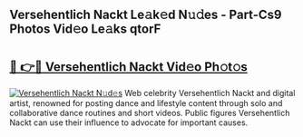 ## Versehentlich Nackt Le𝚊k𝚎d N𝚞𝚍es - Part-Cs9 Photos Vid𝚎o Le𝚊ks qtorF

# <h2><a href="http://fb02fkd.evod.top/?m=Versehentlich+Nackt">🔗 👉🔴 Versehentlich Nackt Vid𝚎o Ph𝚘t𝚘s</a></h2>

[![Versehentlich Nackt N𝚞d𝚎s](https://i.imgur.com/8V9OHl7.gif)](http://fb02fkd.evod.top/?m=Versehentlich+Nackt)
Web celebrity Versehentlich Nackt and digital artist, renowned for posting dance and lifestyle content through solo and collaborative dance routines and short videos. Public figures Versehentlich Nackt can use their influence to advocate for important causes. 
